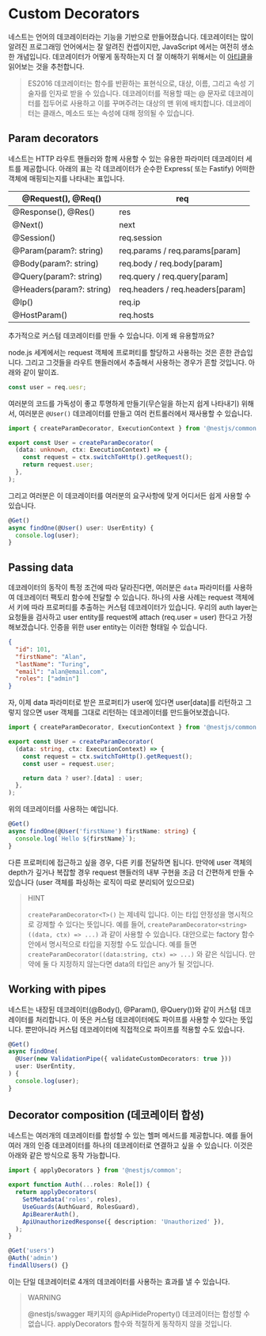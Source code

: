 # Custom Decorators

네스트는 언어의 데코레이터라는 기능을 기반으로 만들어졌습니다. 데코레이터는 많이 알려진 프로그래밍 언어에서는 잘 알려진 컨셉이지만, JavaScript 에서는 여전히 생소한 개념입니다. 데코레이터가 어떻게 동작하는지 더 잘 이해하기 위해서는 이 [아티클](https://medium.com/google-developers/exploring-es7-decorators-76ecb65fb841)을 읽어보는 것을 추천합니다.

> ES2016 데코레이터는 함수를 반환하는 표현식으로, 대상, 이름, 그리고 속성 기술자를 인자로 받을 수 있습니다. 데코레이터를 적용할 때는 @ 문자로 데코레이터를 접두어로 사용하고 이를 꾸며주려는 대상의 맨 위에 배치합니다. 데코레이터는 클래스, 메소드 또는 속성에 대해 정의될 수 있습니다.

## Param decorators

네스트는 HTTP 라우트 핸들러와 함께 사용할 수 있는 유용한 파라미터 데코레이터 세트를 제공합니다. 아래의 표는 각 데코레이터가 순수한 Express( 또는 Fastify) 어떠한 객체에 매핑되는지를 나타내는 표입니다.

|@Request(), @Req()	| req                               |
|---|-----------------------------------|
|@Response(), @Res()| 	res                              |
|@Next()| 	next                             |
|@Session()| 	req.session                      |
|@Param(param?: string)| 	req.params / req.params[param]   |
|@Body(param?: string)| 	req.body / req.body[param]       |
|@Query(param?: string)| 	req.query / req.query[param]     |
|@Headers(param?: string)| 	req.headers / req.headers[param] |
|@Ip()| 	req.ip                           |
|@HostParam()| 	req.hosts                        |

추가적으로 커스텀 데코레이터를 만들 수 있습니다. 이게 왜 유용할까요?

 node.js 세계에서는 request 객체에 프로퍼티를 할당하고 사용하는 것은 흔한 관습입니다. 그리고 그것들을 라우트 핸들러에서 추출해서 사용하는 경우가 흔할 것입니다. 아래와 같이 말이죠.
 
```typescript
const user = req.uesr;
```

여러분의 코드를 가독성이 좋고 투명하게 만들기(무슨일을 하는지 쉽게 나타내기) 위해서, 여러분은 `@User()` 데코레이터를 만들고 여러 컨트롤러에서 재사용할 수 있습니다.

```typescript
import { createParamDecorator, ExecutionContext } from '@nestjs/common';

export const User = createParamDecorator(
  (data: unknown, ctx: ExecutionContext) => {
    const request = ctx.switchToHttp().getRequest();
    return request.user;
  },
);
```

그리고 여러분은 이 데코레이터를 여러분의 요구사항에 맞게 어디서든 쉽게 사용할 수 있습니다.

```typescript
@Get()
async findOne(@User() user: UserEntity) {
  console.log(user);
}
```

## Passing data

데코레이터의 동작이 특정 조건에 따라 달라진다면, 여러분은 `data` 파라미터를 사용하여 데코레이터 팩토리 함수에 전달할 수 있습니다. 하나의 사용 사례는 request 객체에서 키에 따라 프로퍼티를 추출하는 커스텀 데코레이터가 있습니다. 우리의 auth layer는 요청들을 검사하고 user entity를 request에 attach (req.user = user) 한다고 가정해보겠습니다. 인증을 위한 user entity는 이러한 형태일 수 있습니다.

```json
{
  "id": 101,
  "firstName": "Alan",
  "lastName": "Turing",
  "email": "alan@email.com",
  "roles": ["admin"]
}
```

자, 이제 data 파라미터로 받은 프로퍼티가 user에 있다면 user[data]를 리턴하고 그렇지 않으면 user 객체를 그대로 리턴하는 데코레이터를 만드들어보겠습니다.

```typescript
import { createParamDecorator, ExecutionContext } from '@nestjs/common';

export const User = createParamDecorator(
  (data: string, ctx: ExecutionContext) => {
    const request = ctx.switchToHttp().getRequest();
    const user = request.user;

    return data ? user?.[data] : user;
  },
);
```

위의 데코레이터를 사용하는 예입니다.

```typescript
@Get()
async findOne(@User('firstName') firstName: string) {
  console.log(`Hello ${firstName}`);
}
```

다른 프로퍼티에 접근하고 싶을 경우, 다른 키를 전달하면 됩니다. 만약에 user 객체의 depth가 깊거나 복잡할 경우 request 핸들러의 내부 구현을 조금 더 간편하게 만들 수 있습니다 (user 객체를 파싱하는 로직이 따로 분리되어 있으므로)

> HINT
> 
> `createParamDecorator<T>()` 는 제네릭 입니다. 이는 타입 안정성을 명시적으로 강제할 수 있다는 뜻입니다. 예를 들어, `createParamDecorator<string>((data, ctx) => ...)` 과 같이 사용할 수 있습니다. 대안으로는 factory 함수안에서 명시적으로 타입을 지정할 수도 있습니다. 예를 들면 `createParamDecorator((data:string, ctx) => ...)` 와 같은 식입니다. 만약에 둘 다 지정하지 않는다면 data의 타입은 any가 될 것입니다.

## Working with pipes

네스트는 내장된 데코레이터(@Body(), @Param(), @Query())와 같이 커스텀 데코레이터를 처리합니다. 이 뜻은 커스텀 데코레이터에도 파이프를 사용할 수 있다는 뜻입니다. 뿐만아니라 커스텀 데코레이터에 직접적으로 파이프를 적용할 수도 있습니다.

```typescript
@Get()
async findOne(
  @User(new ValidationPipe({ validateCustomDecorators: true }))
  user: UserEntity,
) {
  console.log(user);
}
```

## Decorator composition (데코레이터 합성)

네스트는 여러개의 데코레이터를 합성할 수 있는 헬퍼 메서드를 제공합니다. 예를 들어 여러 개의 인증 데코레이터를 하나의 데코레이터로 연결하고 싶을 수 있습니다. 이것은 아래와 같은 방식으로 동작 가능합니다.

```typescript
import { applyDecorators } from '@nestjs/common';

export function Auth(...roles: Role[]) {
  return applyDecorators(
    SetMetadata('roles', roles),
    UseGuards(AuthGuard, RolesGuard),
    ApiBearerAuth(),
    ApiUnauthorizedResponse({ description: 'Unauthorized' }),
  );
}
```

```typescript
@Get('users')
@Auth('admin')
findAllUsers() {}
```

이는 단일 데코레이터로 4개의 데코레이터를 사용하는 효과를 낼 수 있습니다.

> WARNING
> 
> @nestjs/swagger 패키지의 @ApiHideProperty() 데코레이터는 합성할 수 없습니다. applyDecorators 함수와 적절하게 동작하지 않을 것입니다.
